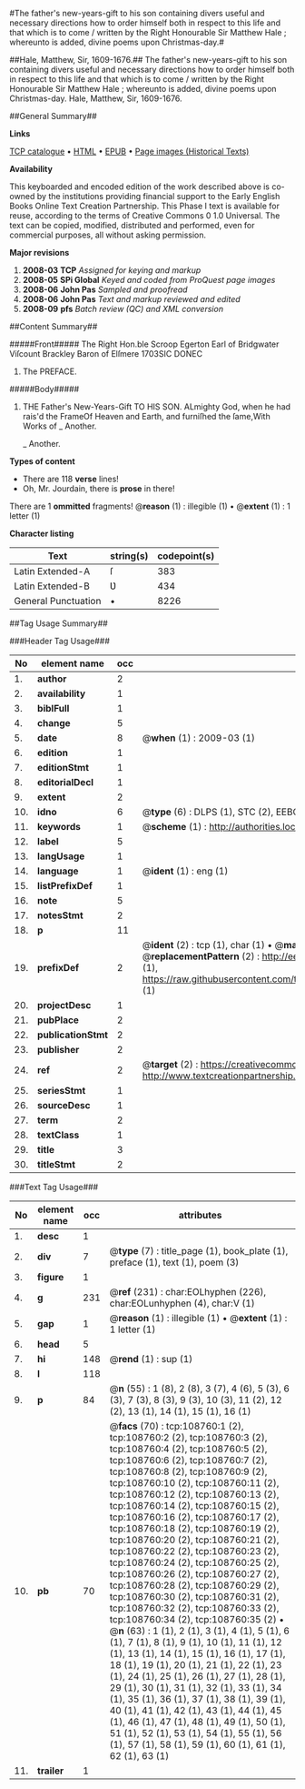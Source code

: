 #The father's new-years-gift to his son containing divers useful and necessary directions how to order himself both in respect to this life and that which is to come / written by the Right Honourable Sir Matthew Hale ; whereunto is added, divine poems upon Christmas-day.#

##Hale, Matthew, Sir, 1609-1676.##
The father's new-years-gift to his son containing divers useful and necessary directions how to order himself both in respect to this life and that which is to come / written by the Right Honourable Sir Matthew Hale ; whereunto is added, divine poems upon Christmas-day.
Hale, Matthew, Sir, 1609-1676.

##General Summary##

**Links**

[TCP catalogue](http://www.ota.ox.ac.uk/tcp/)  • 
[HTML](http://tei.it.ox.ac.uk/tcp/Texts-HTML/free/A44/A44186.html)  • 
[EPUB](http://tei.it.ox.ac.uk/tcp/Texts-EPUB/free/A44/A44186.epub) • 
[Page images (Historical Texts)](https://data.historicaltexts.jisc.ac.uk/view?pubId=eebo-19349335e&pageId=eebo-19349335e-108760-1)

**Availability**

This keyboarded and encoded edition of the
	       work described above is co-owned by the institutions
	       providing financial support to the Early English Books
	       Online Text Creation Partnership. This Phase I text is
	       available for reuse, according to the terms of Creative
	       Commons 0 1.0 Universal. The text can be copied,
	       modified, distributed and performed, even for
	       commercial purposes, all without asking permission.

**Major revisions**

1. __2008-03__ __TCP__ *Assigned for keying and markup*
1. __2008-05__ __SPi Global__ *Keyed and coded from ProQuest page images*
1. __2008-06__ __John Pas__ *Sampled and proofread*
1. __2008-06__ __John Pas__ *Text and markup reviewed and edited*
1. __2008-09__ __pfs__ *Batch review (QC) and XML conversion*

##Content Summary##

#####Front#####
The Right Hon.ble Scroop Egerton Earl of Bridgwater Viſcount Brackley Baron of Elſmere 1703SIC DONEC
1. The PREFACE.

#####Body#####

1. THE Father's New-Years-Gift TO HIS SON.
ALmighty God, when he had rais'd the FrameOf Heaven and Earth, and furniſhed the ſame,With Works of 
    _ Another.

    _ Another.

**Types of content**

  * There are 118 **verse** lines!
  * Oh, Mr. Jourdain, there is **prose** in there!

There are 1 **ommitted** fragments! 
 @__reason__ (1) : illegible (1)  •  @__extent__ (1) : 1 letter (1)

**Character listing**


|Text|string(s)|codepoint(s)|
|---|---|---|
|Latin Extended-A|ſ|383|
|Latin Extended-B|Ʋ|434|
|General Punctuation|•|8226|

##Tag Usage Summary##

###Header Tag Usage###

|No|element name|occ|attributes|
|---|---|---|---|
|1.|__author__|2||
|2.|__availability__|1||
|3.|__biblFull__|1||
|4.|__change__|5||
|5.|__date__|8| @__when__ (1) : 2009-03 (1)|
|6.|__edition__|1||
|7.|__editionStmt__|1||
|8.|__editorialDecl__|1||
|9.|__extent__|2||
|10.|__idno__|6| @__type__ (6) : DLPS (1), STC (2), EEBO-CITATION (1), OCLC (1), VID (1)|
|11.|__keywords__|1| @__scheme__ (1) : http://authorities.loc.gov/ (1)|
|12.|__label__|5||
|13.|__langUsage__|1||
|14.|__language__|1| @__ident__ (1) : eng (1)|
|15.|__listPrefixDef__|1||
|16.|__note__|5||
|17.|__notesStmt__|2||
|18.|__p__|11||
|19.|__prefixDef__|2| @__ident__ (2) : tcp (1), char (1)  •  @__matchPattern__ (2) : ([0-9\-]+):([0-9IVX]+) (1), (.+) (1)  •  @__replacementPattern__ (2) : http://eebo.chadwyck.com/downloadtiff?vid=$1&page=$2 (1), https://raw.githubusercontent.com/textcreationpartnership/Texts/master/tcpchars.xml#$1 (1)|
|20.|__projectDesc__|1||
|21.|__pubPlace__|2||
|22.|__publicationStmt__|2||
|23.|__publisher__|2||
|24.|__ref__|2| @__target__ (2) : https://creativecommons.org/publicdomain/zero/1.0/ (1), http://www.textcreationpartnership.org/docs/. (1)|
|25.|__seriesStmt__|1||
|26.|__sourceDesc__|1||
|27.|__term__|2||
|28.|__textClass__|1||
|29.|__title__|3||
|30.|__titleStmt__|2||


###Text Tag Usage###

|No|element name|occ|attributes|
|---|---|---|---|
|1.|__desc__|1||
|2.|__div__|7| @__type__ (7) : title_page (1), book_plate (1), preface (1), text (1), poem (3)|
|3.|__figure__|1||
|4.|__g__|231| @__ref__ (231) : char:EOLhyphen (226), char:EOLunhyphen (4), char:V (1)|
|5.|__gap__|1| @__reason__ (1) : illegible (1)  •  @__extent__ (1) : 1 letter (1)|
|6.|__head__|5||
|7.|__hi__|148| @__rend__ (1) : sup (1)|
|8.|__l__|118||
|9.|__p__|84| @__n__ (55) : 1 (8), 2 (8), 3 (7), 4 (6), 5 (3), 6 (3), 7 (3), 8 (3), 9 (3), 10 (3), 11 (2), 12 (2), 13 (1), 14 (1), 15 (1), 16 (1)|
|10.|__pb__|70| @__facs__ (70) : tcp:108760:1 (2), tcp:108760:2 (2), tcp:108760:3 (2), tcp:108760:4 (2), tcp:108760:5 (2), tcp:108760:6 (2), tcp:108760:7 (2), tcp:108760:8 (2), tcp:108760:9 (2), tcp:108760:10 (2), tcp:108760:11 (2), tcp:108760:12 (2), tcp:108760:13 (2), tcp:108760:14 (2), tcp:108760:15 (2), tcp:108760:16 (2), tcp:108760:17 (2), tcp:108760:18 (2), tcp:108760:19 (2), tcp:108760:20 (2), tcp:108760:21 (2), tcp:108760:22 (2), tcp:108760:23 (2), tcp:108760:24 (2), tcp:108760:25 (2), tcp:108760:26 (2), tcp:108760:27 (2), tcp:108760:28 (2), tcp:108760:29 (2), tcp:108760:30 (2), tcp:108760:31 (2), tcp:108760:32 (2), tcp:108760:33 (2), tcp:108760:34 (2), tcp:108760:35 (2)  •  @__n__ (63) : 1 (1), 2 (1), 3 (1), 4 (1), 5 (1), 6 (1), 7 (1), 8 (1), 9 (1), 10 (1), 11 (1), 12 (1), 13 (1), 14 (1), 15 (1), 16 (1), 17 (1), 18 (1), 19 (1), 20 (1), 21 (1), 22 (1), 23 (1), 24 (1), 25 (1), 26 (1), 27 (1), 28 (1), 29 (1), 30 (1), 31 (1), 32 (1), 33 (1), 34 (1), 35 (1), 36 (1), 37 (1), 38 (1), 39 (1), 40 (1), 41 (1), 42 (1), 43 (1), 44 (1), 45 (1), 46 (1), 47 (1), 48 (1), 49 (1), 50 (1), 51 (1), 52 (1), 53 (1), 54 (1), 55 (1), 56 (1), 57 (1), 58 (1), 59 (1), 60 (1), 61 (1), 62 (1), 63 (1)|
|11.|__trailer__|1||
